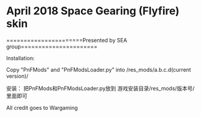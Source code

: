 ﻿# April 2018 Space Gearing (Flyfire) skin

======================Presented by SEA group======================

Installation: 

Copy "PnFMods" and "PnFModsLoader.py" into /res_mods/a.b.c.d(current version)/


安装：
把PnFMods和PnFModsLoader.py放到
游戏安装目录/res_mods/版本号/ 
里面即可

All credit goes to Wargaming
